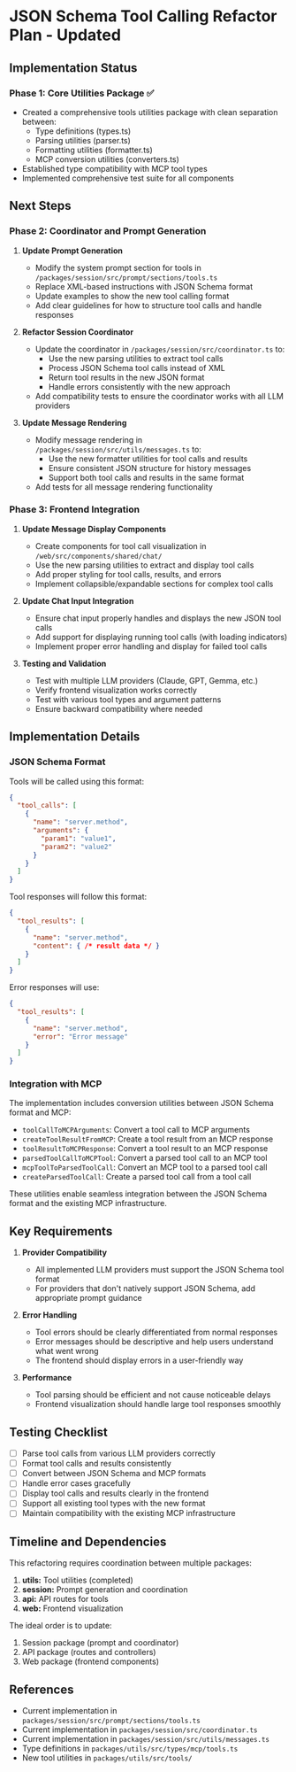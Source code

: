 # JSON Schema Tool Calling Refactor Plan - Updated

## Implementation Status

### Phase 1: Core Utilities Package ✅

- Created a comprehensive tools utilities package with clean separation between:
  - Type definitions (types.ts)
  - Parsing utilities (parser.ts)
  - Formatting utilities (formatter.ts)
  - MCP conversion utilities (converters.ts)
- Established type compatibility with MCP tool types
- Implemented comprehensive test suite for all components

## Next Steps

### Phase 2: Coordinator and Prompt Generation

1. **Update Prompt Generation**
   - Modify the system prompt section for tools in `/packages/session/src/prompt/sections/tools.ts`
   - Replace XML-based instructions with JSON Schema format
   - Update examples to show the new tool calling format
   - Add clear guidelines for how to structure tool calls and handle responses

2. **Refactor Session Coordinator**
   - Update the coordinator in `/packages/session/src/coordinator.ts` to:
     - Use the new parsing utilities to extract tool calls
     - Process JSON Schema tool calls instead of XML
     - Return tool results in the new JSON format
     - Handle errors consistently with the new approach
   - Add compatibility tests to ensure the coordinator works with all LLM providers

3. **Update Message Rendering**
   - Modify message rendering in `/packages/session/src/utils/messages.ts` to:
     - Use the new formatter utilities for tool calls and results
     - Ensure consistent JSON structure for history messages
     - Support both tool calls and results in the same format
   - Add tests for all message rendering functionality

### Phase 3: Frontend Integration

1. **Update Message Display Components**
   - Create components for tool call visualization in `/web/src/components/shared/chat/`
   - Use the new parsing utilities to extract and display tool calls
   - Add proper styling for tool calls, results, and errors
   - Implement collapsible/expandable sections for complex tool calls

2. **Update Chat Input Integration**
   - Ensure chat input properly handles and displays the new JSON tool calls
   - Add support for displaying running tool calls (with loading indicators)
   - Implement proper error handling and display for failed tool calls

3. **Testing and Validation**
   - Test with multiple LLM providers (Claude, GPT, Gemma, etc.)
   - Verify frontend visualization works correctly
   - Test with various tool types and argument patterns
   - Ensure backward compatibility where needed

## Implementation Details

### JSON Schema Format

Tools will be called using this format:

```json
{
  "tool_calls": [
    {
      "name": "server.method",
      "arguments": {
        "param1": "value1",
        "param2": "value2"
      }
    }
  ]
}
```

Tool responses will follow this format:

```json
{
  "tool_results": [
    {
      "name": "server.method",
      "content": { /* result data */ }
    }
  ]
}
```

Error responses will use:

```json
{
  "tool_results": [
    {
      "name": "server.method",
      "error": "Error message"
    }
  ]
}
```

### Integration with MCP

The implementation includes conversion utilities between JSON Schema format and MCP:

- `toolCallToMCPArguments`: Convert a tool call to MCP arguments
- `createToolResultFromMCP`: Create a tool result from an MCP response
- `toolResultToMCPResponse`: Convert a tool result to an MCP response
- `parsedToolCallToMCPTool`: Convert a parsed tool call to an MCP tool
- `mcpToolToParsedToolCall`: Convert an MCP tool to a parsed tool call
- `createParsedToolCall`: Create a parsed tool call from a tool call

These utilities enable seamless integration between the JSON Schema format and the existing MCP infrastructure.

## Key Requirements

1. **Provider Compatibility**
   - All implemented LLM providers must support the JSON Schema tool format
   - For providers that don't natively support JSON Schema, add appropriate prompt guidance

2. **Error Handling**
   - Tool errors should be clearly differentiated from normal responses
   - Error messages should be descriptive and help users understand what went wrong
   - The frontend should display errors in a user-friendly way

3. **Performance**
   - Tool parsing should be efficient and not cause noticeable delays
   - Frontend visualization should handle large tool responses smoothly

## Testing Checklist

- [ ] Parse tool calls from various LLM providers correctly
- [ ] Format tool calls and results consistently
- [ ] Convert between JSON Schema and MCP formats
- [ ] Handle error cases gracefully
- [ ] Display tool calls and results clearly in the frontend
- [ ] Support all existing tool types with the new format
- [ ] Maintain compatibility with the existing MCP infrastructure

## Timeline and Dependencies

This refactoring requires coordination between multiple packages:

1. **utils:** Tool utilities (completed)
2. **session:** Prompt generation and coordination
3. **api:** API routes for tools
4. **web:** Frontend visualization

The ideal order is to update:

1. Session package (prompt and coordinator)
2. API package (routes and controllers)
3. Web package (frontend components)

## References

- Current implementation in `packages/session/src/prompt/sections/tools.ts`
- Current implementation in `packages/session/src/coordinator.ts`
- Current implementation in `packages/session/src/utils/messages.ts`
- Type definitions in `packages/utils/src/types/mcp/tools.ts`
- New tool utilities in `packages/utils/src/tools/`

